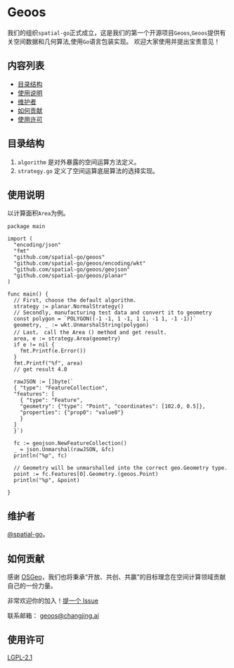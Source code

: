 # Geoos
我们的组织`spatial-go`正式成立，这是我们的第一个开源项目`Geoos`,`Geoos`提供有关空间数据和几何算法,使用`Go`语言包装实现。
欢迎大家使用并提出宝贵意见！

## 内容列表

- [目录结构](#目录结构)
- [使用说明](#使用说明)
- [维护者](#维护者)
- [如何贡献](#如何贡献)
- [使用许可](#使用许可)



## 目录结构
1. `algorithm` 是对外暴露的空间运算方法定义。
2. `strategy.go` 定义了空间运算底层算法的选择实现。

## 使用说明
以计算面积`Area`为例。
```
package main

import (
  "encoding/json"
  "fmt"
  "github.com/spatial-go/geoos"
  "github.com/spatial-go/geoos/encoding/wkt"
  "github.com/spatial-go/geoos/geojson"
  "github.com/spatial-go/geoos/planar"
)

func main() {
  // First, choose the default algorithm.
  strategy := planar.NormalStrategy()
  // Secondly, manufacturing test data and convert it to geometry
  const polygon = `POLYGON((-1 -1, 1 -1, 1 1, -1 1, -1 -1))`
  geometry, _ := wkt.UnmarshalString(polygon)
  // Last， call the Area () method and get result.
  area, e := strategy.Area(geometry)
  if e != nil {
    fmt.Printf(e.Error())
  }
  fmt.Printf("%f", area)
  // get result 4.0

  rawJSON := []byte(`
  { "type": "FeatureCollection",
  "features": [
    { "type": "Feature",
    "geometry": {"type": "Point", "coordinates": [102.0, 0.5]},
    "properties": {"prop0": "value0"}
    }
  ]
  }`)

  fc := geojson.NewFeatureCollection()
  _ = json.Unmarshal(rawJSON, &fc)
  println("%p", fc)

  // Geometry will be unmarshalled into the correct geo.Geometry type.
  point := fc.Features[0].Geometry.(geoos.Point)
  println("%p", &point)

}

```

## 维护者

[@spatial-go](https://github.com/spatial-go)。


## 如何贡献

感谢 [OSGeo](https://www.osgeo.org/)，我们也将秉承“开放、共创、共赢”的目标理念在空间计算领域贡献自己的一份力量。

非常欢迎你的加入！[提一个 Issue](https://github.com/spatial-go/geos/issues/new)

联系邮箱： [geoos@changjing.ai](geoos@changjing.ai)

## 使用许可

[LGPL-2.1 ](LICENSE)